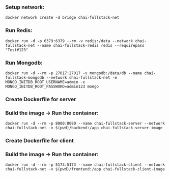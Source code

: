 <!-- I tried to manually do these steps before using docker-compose for practicing. -->

### Setup network:

```
docker network create -d bridge chai-fullstack-net
```

### Run Redis:

``` 
docker run -d -p 6379:6379 --rm -v redis:/data --network chai-fullstack-net --name chai-fullstack-redis redis --requirepass "Test#123" 
```

### Run Mongodb:

```
docker run -d --rm -p 27017:27017 -v mongodb:/data/db --name chai-fullstack-mongodb --network chai-fullstack-net -e MONGO_INITDB_ROOT_USERNAME=admin -e MONGO_INITDB_ROOT_PASSWORD=admin123 mongo
```

### Create Dockerfile for server

### Build the image -> Run the container:

```
docker run -d --rm -p 8080:8080 --name chai-fullstack-server --network chai-fullstack-net -v $(pwd)/backend:/app chai-fullstack-server-image
```

### Create Dockerfile for client

### Build the image -> Run the container:

```
docker run -d --rm -p 5173:5173 --name chai-fullstack-client --network chai-fullstack-net -v $(pwd)/frontend:/app chai-fullstack-client-image
```